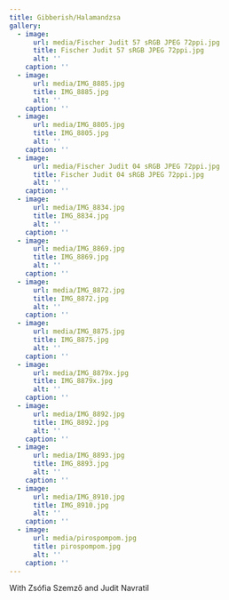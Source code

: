 ```yaml
---
title: Gibberish/Halamandzsa
gallery:
  - image:
      url: media/Fischer Judit 57 sRGB JPEG 72ppi.jpg
      title: Fischer Judit 57 sRGB JPEG 72ppi.jpg
      alt: ''
    caption: ''
  - image:
      url: media/IMG_8885.jpg
      title: IMG_8885.jpg
      alt: ''
    caption: ''
  - image:
      url: media/IMG_8805.jpg
      title: IMG_8805.jpg
      alt: ''
    caption: ''
  - image:
      url: media/Fischer Judit 04 sRGB JPEG 72ppi.jpg
      title: Fischer Judit 04 sRGB JPEG 72ppi.jpg
      alt: ''
    caption: ''
  - image:
      url: media/IMG_8834.jpg
      title: IMG_8834.jpg
      alt: ''
    caption: ''
  - image:
      url: media/IMG_8869.jpg
      title: IMG_8869.jpg
      alt: ''
    caption: ''
  - image:
      url: media/IMG_8872.jpg
      title: IMG_8872.jpg
      alt: ''
    caption: ''
  - image:
      url: media/IMG_8875.jpg
      title: IMG_8875.jpg
      alt: ''
    caption: ''
  - image:
      url: media/IMG_8879x.jpg
      title: IMG_8879x.jpg
      alt: ''
    caption: ''
  - image:
      url: media/IMG_8892.jpg
      title: IMG_8892.jpg
      alt: ''
    caption: ''
  - image:
      url: media/IMG_8893.jpg
      title: IMG_8893.jpg
      alt: ''
    caption: ''
  - image:
      url: media/IMG_8910.jpg
      title: IMG_8910.jpg
      alt: ''
    caption: ''
  - image:
      url: media/pirospompom.jpg
      title: pirospompom.jpg
      alt: ''
    caption: ''
---
```


With Zsófia Szemző and Judit Navratil
